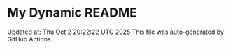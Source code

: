 # My Dynamic README
Updated at: Thu Oct  2 20:22:22 UTC 2025
This file was auto-generated by GitHub Actions.
